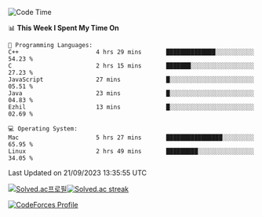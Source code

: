 
<!--START_SECTION:waka-->
![Code Time](http://img.shields.io/badge/Code%20Time-3%2C024%20hrs%2021%20mins-blue)

📊 **This Week I Spent My Time On** 

```text
💬 Programming Languages: 
C++                      4 hrs 29 mins       ██████████████░░░░░░░░░░░   54.23 % 
C                        2 hrs 15 mins       ███████░░░░░░░░░░░░░░░░░░   27.23 % 
JavaScript               27 mins             █░░░░░░░░░░░░░░░░░░░░░░░░   05.51 % 
Java                     23 mins             █░░░░░░░░░░░░░░░░░░░░░░░░   04.83 % 
Ezhil                    13 mins             █░░░░░░░░░░░░░░░░░░░░░░░░   02.69 % 

💻 Operating System: 
Mac                      5 hrs 27 mins       ████████████████░░░░░░░░░   65.95 % 
Linux                    2 hrs 49 mins       █████████░░░░░░░░░░░░░░░░   34.05 % 
```


 Last Updated on 21/09/2023 13:35:55 UTC
<!--END_SECTION:waka-->


[![Solved.ac프로필](http://mazassumnida.wtf/api/generate_badge?boj=hckim96)](https://solved.ac/hckim96)[![Solved.ac streak](http://mazandi.herokuapp.com/api?handle=hckim96&theme=dark)](https://solved.ac/hckim96)


[![CodeForces Profile](https://cf.leed.at?id=hckim96)](https://codeforces.com/profile/hckim96)

